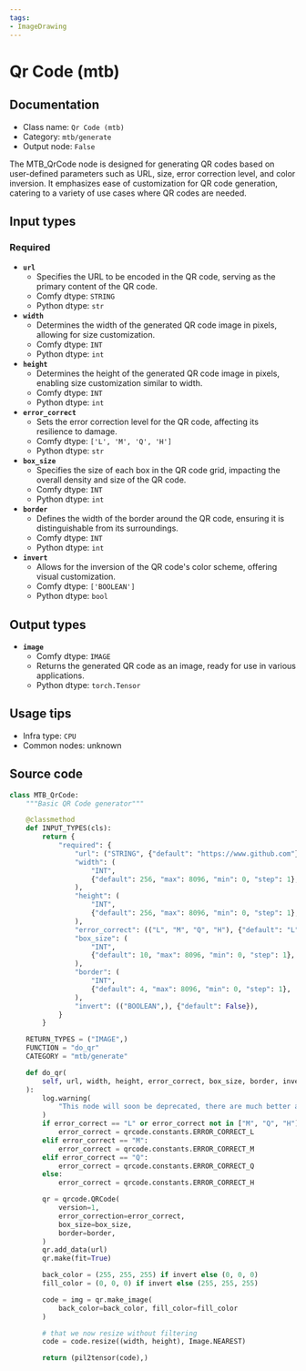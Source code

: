 ```yaml
---
tags:
- ImageDrawing
---
```


# Qr Code (mtb)
## Documentation
- Class name: `Qr Code (mtb)`
- Category: `mtb/generate`
- Output node: `False`

The MTB_QrCode node is designed for generating QR codes based on user-defined parameters such as URL, size, error correction level, and color inversion. It emphasizes ease of customization for QR code generation, catering to a variety of use cases where QR codes are needed.
## Input types
### Required
- **`url`**
    - Specifies the URL to be encoded in the QR code, serving as the primary content of the QR code.
    - Comfy dtype: `STRING`
    - Python dtype: `str`
- **`width`**
    - Determines the width of the generated QR code image in pixels, allowing for size customization.
    - Comfy dtype: `INT`
    - Python dtype: `int`
- **`height`**
    - Determines the height of the generated QR code image in pixels, enabling size customization similar to width.
    - Comfy dtype: `INT`
    - Python dtype: `int`
- **`error_correct`**
    - Sets the error correction level for the QR code, affecting its resilience to damage.
    - Comfy dtype: `['L', 'M', 'Q', 'H']`
    - Python dtype: `str`
- **`box_size`**
    - Specifies the size of each box in the QR code grid, impacting the overall density and size of the QR code.
    - Comfy dtype: `INT`
    - Python dtype: `int`
- **`border`**
    - Defines the width of the border around the QR code, ensuring it is distinguishable from its surroundings.
    - Comfy dtype: `INT`
    - Python dtype: `int`
- **`invert`**
    - Allows for the inversion of the QR code's color scheme, offering visual customization.
    - Comfy dtype: `['BOOLEAN']`
    - Python dtype: `bool`
## Output types
- **`image`**
    - Comfy dtype: `IMAGE`
    - Returns the generated QR code as an image, ready for use in various applications.
    - Python dtype: `torch.Tensor`
## Usage tips
- Infra type: `CPU`
- Common nodes: unknown


## Source code
```python
class MTB_QrCode:
    """Basic QR Code generator"""

    @classmethod
    def INPUT_TYPES(cls):
        return {
            "required": {
                "url": ("STRING", {"default": "https://www.github.com"}),
                "width": (
                    "INT",
                    {"default": 256, "max": 8096, "min": 0, "step": 1},
                ),
                "height": (
                    "INT",
                    {"default": 256, "max": 8096, "min": 0, "step": 1},
                ),
                "error_correct": (("L", "M", "Q", "H"), {"default": "L"}),
                "box_size": (
                    "INT",
                    {"default": 10, "max": 8096, "min": 0, "step": 1},
                ),
                "border": (
                    "INT",
                    {"default": 4, "max": 8096, "min": 0, "step": 1},
                ),
                "invert": (("BOOLEAN",), {"default": False}),
            }
        }

    RETURN_TYPES = ("IMAGE",)
    FUNCTION = "do_qr"
    CATEGORY = "mtb/generate"

    def do_qr(
        self, url, width, height, error_correct, box_size, border, invert
    ):
        log.warning(
            "This node will soon be deprecated, there are much better alternatives like https://github.com/coreyryanhanson/comfy-qr"
        )
        if error_correct == "L" or error_correct not in ["M", "Q", "H"]:
            error_correct = qrcode.constants.ERROR_CORRECT_L
        elif error_correct == "M":
            error_correct = qrcode.constants.ERROR_CORRECT_M
        elif error_correct == "Q":
            error_correct = qrcode.constants.ERROR_CORRECT_Q
        else:
            error_correct = qrcode.constants.ERROR_CORRECT_H

        qr = qrcode.QRCode(
            version=1,
            error_correction=error_correct,
            box_size=box_size,
            border=border,
        )
        qr.add_data(url)
        qr.make(fit=True)

        back_color = (255, 255, 255) if invert else (0, 0, 0)
        fill_color = (0, 0, 0) if invert else (255, 255, 255)

        code = img = qr.make_image(
            back_color=back_color, fill_color=fill_color
        )

        # that we now resize without filtering
        code = code.resize((width, height), Image.NEAREST)

        return (pil2tensor(code),)

```
